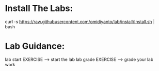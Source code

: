 # Install The Labs:
curl -s https://raw.githubusercontent.com/omidiyanto/lab/install/Install.sh | bash

# Lab Guidance:
lab start EXERCISE  --> start the lab
lab grade EXERCISE  --> grade your lab work 
